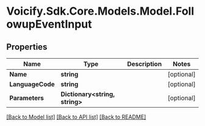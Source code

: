 # Voicify.Sdk.Core.Models.Model.FollowupEventInput
## Properties

Name | Type | Description | Notes
------------ | ------------- | ------------- | -------------
**Name** | **string** |  | [optional] 
**LanguageCode** | **string** |  | [optional] 
**Parameters** | **Dictionary&lt;string, string&gt;** |  | [optional] 

[[Back to Model list]](../README.md#documentation-for-models) [[Back to API list]](../README.md#documentation-for-api-endpoints) [[Back to README]](../README.md)

